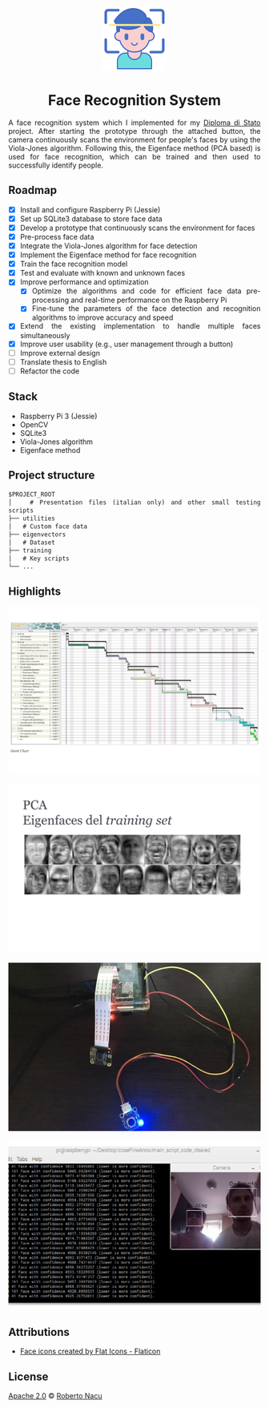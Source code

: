 <div align="center">

<img src="/Utilities/logo.png" alt="logo" width="128"/>

</div>

<h1 align="center">Face Recognition System</h1>

<div align="justify">

A face recognition system which I implemented for my [Diploma di Stato](https://qips.ucas.com/qip/italy-diploma-di-esame-di-stato-conclusivo-dei-corsi-di-istruzione-secondaria-superiore) project. After starting the prototype through the attached button, the camera continuously scans the environment for people's faces by using the Viola-Jones algorithm. Following this, the Eigenface method (PCA based) is used for face recognition, which can be trained and then used to successfully identify people.

## Roadmap

- [x] Install and configure Raspberry Pi (Jessie)
- [x] Set up SQLite3 database to store face data
- [x] Develop a prototype that continuously scans the environment for faces
- [x] Pre-process face data
- [x] Integrate the Viola-Jones algorithm for face detection
- [x] Implement the Eigenface method for face recognition
- [x] Train the face recognition model
- [x] Test and evaluate with known and unknown faces
- [x] Improve performance and optimization
    - [x] Optimize the algorithms and code for efficient face data pre-processing and real-time performance on the Raspberry Pi
    - [x] Fine-tune the parameters of the face detection and recognition algorithms to improve accuracy and speed
- [x] Extend the existing implementation to handle multiple faces simultaneously
- [x] Improve user usability (e.g., user management through a button)
- [ ] Improve external design
- [ ] Translate thesis to English
- [ ] Refactor the code

## Stack

- Raspberry Pi 3 (Jessie)
- OpenCV
- SQLite3
- Viola-Jones algorithm
- Eigenface method

## Project structure

```
$PROJECT_ROOT
│   # Presentation files (italian only) and other small testing scripts
├── utilities
│   # Custom face data
├── eigenvectors
│   # Dataset
├── training
│   # Key scripts
└── ...
```

## Highlights

  <div align="center">
    <img src="/Utilities/screenshots/schedule.jpg" alt="Gantt chart"/>
    <br/>
    <br/>
    <img src="/Utilities/screenshots/pca.jpg" alt="PCA"/>
    <br/>
    <br/>
    <img src="/Utilities/screenshots/raspberry_pi.jpg" alt="prototype"/>
    <br/>
    <br/>
    <img src="/Utilities/screenshots/analysis.jpg" alt="analysis"/>
  </div>

## Attributions

- <a href="https://www.flaticon.com/free-icons/face" title="face icons">Face icons created by Flat Icons - Flaticon</a>

## License

[Apache 2.0](https://github.com/1391819/face_recognition/blob/master/License.txt) © [Roberto Nacu](https://github.com/1391819)

</div>
